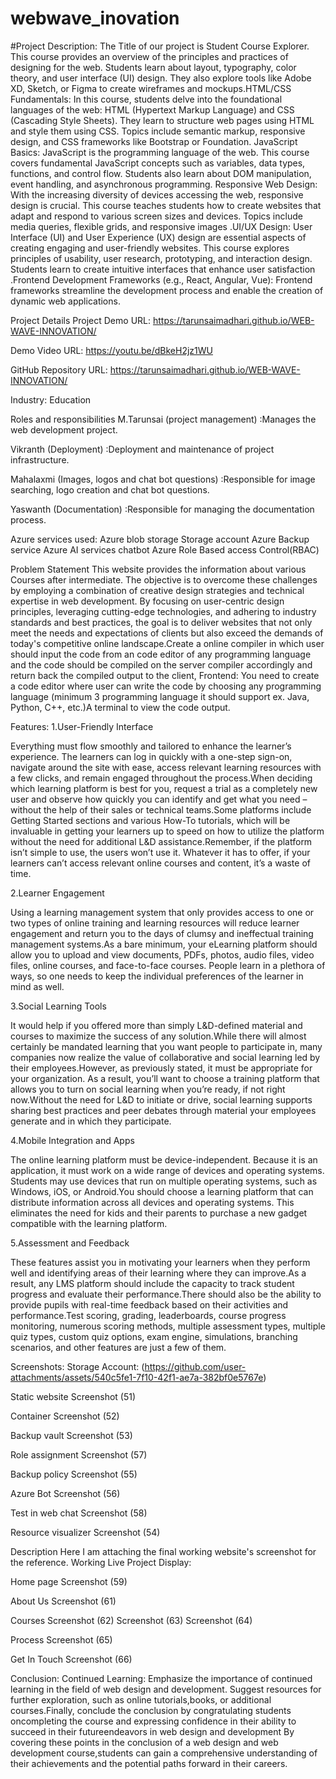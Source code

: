 # webwave_inovation
#Project Description:
The Title of our project is Student Course Explorer. This course provides an overview of the principles and practices of designing for the web. Students learn about layout, typography, color theory, and user interface (UI) design. They also explore tools like Adobe XD, Sketch, or Figma to create wireframes and mockups.HTML/CSS Fundamentals: In this course, students delve into the foundational languages of the web: HTML (Hypertext Markup Language) and CSS (Cascading Style Sheets). They learn to structure web pages using HTML and style them using CSS. Topics include semantic markup, responsive design, and CSS frameworks like Bootstrap or Foundation. JavaScript Basics: JavaScript is the programming language of the web. This course covers fundamental JavaScript concepts such as variables, data types, functions, and control flow. Students also learn about DOM manipulation, event handling, and asynchronous programming. Responsive Web Design: With the increasing diversity of devices accessing the web, responsive design is crucial. This course teaches students how to create websites that adapt and respond to various screen sizes and devices. Topics include media queries, flexible grids, and responsive images .UI/UX Design: User Interface (UI) and User Experience (UX) design are essential aspects of creating engaging and user-friendly websites. This course explores principles of usability, user research, prototyping, and interaction design. Students learn to create intuitive interfaces that enhance user satisfaction .Frontend Development Frameworks (e.g., React, Angular, Vue): Frontend frameworks streamline the development process and enable the creation of dynamic web applications.

Project Details
Project Demo URL:  https://tarunsaimadhari.github.io/WEB-WAVE-INNOVATION/

Demo Video URL: https://youtu.be/dBkeH2jz1WU

GitHub Repository URL:  https://tarunsaimadhari.github.io/WEB-WAVE-INNOVATION/

Industry: Education

Roles and responsibilities
M.Tarunsai (project management) :Manages the web development project.

Vikranth (Deployment) :Deployment and maintenance of project infrastructure.

Mahalaxmi (Images, logos and chat bot questions) :Responsible for image searching, logo creation and chat bot questions.

Yaswanth (Documentation) :Responsible for managing the documentation process.

Azure services used:
Azure blob storage Storage account Azure Backup service Azure AI services chatbot Azure Role Based access Control(RBAC)

Problem Statement
This website provides the information about various Courses after intermediate. The objective is to overcome these challenges by employing a combination of creative design strategies and technical expertise in web development. By focusing on user-centric design principles, leveraging cutting-edge technologies, and adhering to industry standards and best practices, the goal is to deliver websites that not only meet the needs and expectations of clients but also exceed the demands of today's competitive online landscape.Create a online compiler in which user should input the code from an code editor of any programming language and the code should be compiled on the server compiler accordingly and return back the compiled output to the client, Frontend: You need to create a code editor where user can write the code by choosing any programming language (minimum 3 programming language it should support ex. Java, Python, C++, etc.)A terminal to view the code output.

Features:
1.User-Friendly Interface

Everything must flow smoothly and tailored to enhance the learner’s experience. The learners can log in quickly with a one-step sign-on, navigate around the site with ease, access relevant learning resources with a few clicks, and remain engaged throughout the process.When deciding which learning platform is best for you, request a trial as a completely new user and observe how quickly you can identify and get what you need – without the help of their sales or technical teams.Some platforms include Getting Started sections and various How-To tutorials, which will be invaluable in getting your learners up to speed on how to utilize the platform without the need for additional L&D assistance.Remember, if the platform isn’t simple to use, the users won’t use it. Whatever it has to offer, if your learners can’t access relevant online courses and content, it’s a waste of time.

2.Learner Engagement

Using a learning management system that only provides access to one or two types of online training and learning resources will reduce learner engagement and return you to the days of clumsy and ineffectual training management systems.As a bare minimum, your eLearning platform should allow you to upload and view documents, PDFs, photos, audio files, video files, online courses, and face-to-face courses. People learn in a plethora of ways, so one needs to keep the individual preferences of the learner in mind as well.

3.Social Learning Tools

It would help if you offered more than simply L&D-defined material and courses to maximize the success of any solution.While there will almost certainly be mandated learning that you want people to participate in, many companies now realize the value of collaborative and social learning led by their employees.However, as previously stated, it must be appropriate for your organization. As a result, you’ll want to choose a training platform that allows you to turn on social learning when you’re ready, if not right now.Without the need for L&D to initiate or drive, social learning supports sharing best practices and peer debates through material your employees generate and in which they participate.

4.Mobile Integration and Apps

The online learning platform must be device-independent. Because it is an application, it must work on a wide range of devices and operating systems. Students may use devices that run on multiple operating systems, such as Windows, iOS, or Android.You should choose a learning platform that can distribute information across all devices and operating systems. This eliminates the need for kids and their parents to purchase a new gadget compatible with the learning platform.

5.Assessment and Feedback

These features assist you in motivating your learners when they perform well and identifying areas of their learning where they can improve.As a result, any LMS platform should include the capacity to track student progress and evaluate their performance.There should also be the ability to provide pupils with real-time feedback based on their activities and performance.Test scoring, grading, leaderboards, course progress monitoring, numerous scoring methods, multiple assessment types, multiple quiz types, custom quiz options, exam engine, simulations, branching scenarios, and other features are just a few of them.

Screenshots:
Storage Account:
(https://github.com/user-attachments/assets/540c5fe1-7f10-42f1-ae7a-382bf0e5767e)


Static website
Screenshot (51)

Container
Screenshot (52)

Backup vault
Screenshot (53)

Role assignment
Screenshot (57)

Backup policy
Screenshot (55)

Azure Bot
Screenshot (56)

Test in web chat
Screenshot (58)

Resource visualizer
Screenshot (54)

Description
Here I am attaching the final working website's screenshot for the reference. Working Live Project Display:

Home page
Screenshot (59)

About Us
Screenshot (61)

Courses
Screenshot (62) Screenshot (63) Screenshot (64)

Process
Screenshot (65)

Get In Touch
Screenshot (66)

Conclusion:
Continued Learning: Emphasize the importance of continued learning in the field of web design and development. Suggest resources for further exploration, such as online tutorials,books, or additional courses.Finally, conclude the conclusion by congratulating students oncompleting the course and expressing confidence in their ability to succeed in their futureendeavors in web design and development By covering these points in the conclusion of a web design and web development course,students can gain a comprehensive understanding of their achievements and the potential paths forward in their careers.
